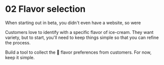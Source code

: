 # 02 Flavor selection

When starting out in beta, you didn't even have a website, so were

Customers love to identify with a specific flavor of ice-cream. They want
variety, but to start, you'll need to keep things simple so that you can refine
the process.

Build a tool to collect the 🍨 flavor preferences from customers. For now, keep it
simple.



